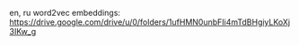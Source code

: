  en, ru word2vec embeddings: https://drive.google.com/drive/u/0/folders/1ufHMN0unbFIi4mTdBHgiyLKoXj3IKw_g
